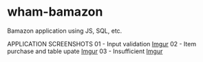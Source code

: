 # wham-bamazon
Bamazon application using JS, SQL, etc.

APPLICATION SCREENSHOTS
01 - Input validation
[Imgur](http://i.imgur.com/jPVIstn.gif)
02 -  Item purchase and table upate
[Imgur](http://i.imgur.com/zej0ouS.gif)
03 - Insufficient
[Imgur](http://i.imgur.com/k2WyzOc.gif)